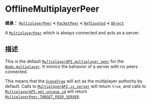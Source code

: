 <!-- ⚠ 请勿编辑本文件 ⚠ -->
<!-- 本文档使用脚本从 WeDot 引擎源码仓库生成。 -->
<!-- 生成脚本：https://github.com/WeDot-Engine/WeDot/tree/4.3/doc/tools/make_md.py； -->
<!-- 原文件：https://github.com/WeDot-Engine/WeDot/tree/4.3/doc/classes/OfflineMultiplayerPeer.xml。 -->

<div id="_class_offlinemultiplayerpeer"></div>

# OfflineMultiplayerPeer

**继承：** [`MultiplayerPeer`](class_multiplayerpeer.md) **<** [`PacketPeer`](class_packetpeer.md) **<** [`RefCounted`](class_refcounted.md) **<** [`Object`](class_object.md)

A [`MultiplayerPeer`](class_multiplayerpeer.md) which is always connected and acts as a server.

## 描述

This is the default [`MultiplayerAPI.multiplayer_peer`](class_multiplayerapi.md#class_multiplayerapi_property_multiplayer_peer) for the [`Node.multiplayer`](class_node.md#class_node_property_multiplayer). It mimics the behavior of a server with no peers connected.

This means that the [`SceneTree`](class_scenetree.md) will act as the multiplayer authority by default. Calls to [`MultiplayerAPI.is_server`](class_multiplayerapi.md#class_multiplayerapi_method_is_server) will return `true`, and calls to [`MultiplayerAPI.get_unique_id`](class_multiplayerapi.md#class_multiplayerapi_method_get_unique_id) will return [`MultiplayerPeer.TARGET_PEER_SERVER`](class_multiplayerpeer.md#class_multiplayerpeer_constant_target_peer_server).

[^virtual]: 本方法通常需要用户覆盖才能生效。
[^const]: 本方法无副作用，不会修改该实例的任何成员变量。
[^vararg]: 本方法除了能接受在此处描述的参数外，还能够继续接受任意数量的参数。
[^constructor]: 本方法用于构造某个类型。
[^static]: 调用本方法无需实例，可直接使用类名进行调用。
[^operator]: 本方法描述的是使用本类型作为左操作数的有效运算符。
[^bitfield]: 这个值是由下列位标志构成位掩码的整数。
[^void]: 无返回值。
